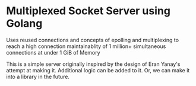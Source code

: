 # Multiplexed Socket Server using Golang

Uses reused connections and concepts of epolling and multiplexing to reach a high connection maintainablity of 1 million+ simultaneous connections at under 1 GiB of Memory

This is a simple server originally inspired by the design of Eran Yanay's attempt at making it. Additional logic can be added to it. Or, we can make it into a library in the future.
